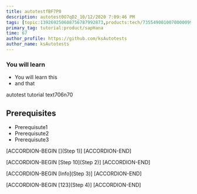 ```yaml
---
title: autotestfBF7P0
description: autotest0O7qD2_10/12/2020 7:09:46 PM
tags: [topic:139269250608756787992873,products:tech/73554900100700000996,tutorial:experience/advanced]
primary_tag: tutorial:product/sapHana
time: 67
author_profile: https://github.com/ksAutotests
author_name: ksAutotests
---
```

### You will learn
- You will learn this
- and that

autotest tutorial text706n70

## Prerequisites
- Prerequisute1
- Prerequisute2
- Prerequisute3

[ACCORDION-BEGIN [](Step 1)]
[ACCORDION-END]

[ACCORDION-BEGIN [Step 10](Step 2)]
[ACCORDION-END]

[ACCORDION-BEGIN [Info](Step 3)]
[ACCORDION-END]

[ACCORDION-BEGIN [123](Step 4)]
[ACCORDION-END]

